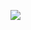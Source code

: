 ![](https://github-readme-stats.vercel.app/api/top-langs/?username=NotYetTerminal&layout=donut&langs_count=20&size_weight=0.2&count_weight=0.8&hide=C)
